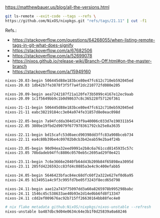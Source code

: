 



https://matthewbauer.us/blog/all-the-versions.html


```bash
git ls-remote --exit-code --tags --refs \
https://github.com/NixOS/nixpkgs.git "refs/tags/21.11" | cut -f1
```
Refs.:
- https://stackoverflow.com/questions/64268055/when-listing-remote-tags-in-git-what-does-signify
- https://stackoverflow.com/a/67682506
- https://stackoverflow.com/a/52699078
- https://nixos.github.io/release-wiki/Branch-Off.html#on-the-master-branch
- https://stackoverflow.com/a/15949160





```bash
nixos-20.03-begin 506445d88e183bce80e47fc612c710eb592045ed
nixos-20.03 1db42b7fe3878f3f5f7a4f2dc210772fd080e205

nixos-20.09-begin aea7242187f21a120fe73b5099c4167e12ec9aab
nixos-20.09 1c1f5649bb9c1b0d98637c8c365228f57126f361

nixos-21-11-begin 506445d88e183bce80e47fc612c710eb592045ed
nixos-21-11 eabc38219184cc3e04a974fe31857d8e0eac098d

nixos-22.05-begin 7a94fcdda304d143f9a40006c033d7e190311b54
nixos-22.05 380be19fbd2d9079f677978361792cb25e8a3635

nixos-22.11-begin bd15cafc53d0aecd90398dd3ffc83a908bceb734
nixos-22.11 ea4c80b39be4c09702b0cb3b42eab59e2ba4f24b

nixos-23.05-begin 90d94ea32eed9991e2b8c6a761ccd8145935c57c
nixos-23.05 70bdadeb94ffc8806c0570eb5c2695ad29f0e421

nixos-23.11-begin 7c6e3666e2040fb64d43b209b84f65898ea3095d
nixos-23.11 205fd4226592cc83fd4c0885a3e4c9c400efabb5

nixos-24.05-begin 5646423bfac84ec68dfc60f2a322e627ef0d6a95
nixos-24.05 b134951a4c9f3c995fd7be05f3243f8ecd65d798

nixos-24.11-begin aae12a743f75097dd3a60a8265978b995298babc
nixos-24.11 1546c45c538633ae40b93e2d14e0bb6fd8f13347
nixos-24.11 cdd2ef009676ac92b715ff26630164bb88fec4e0

# nix flake metadata github:NixOS/nixpkgs/nixos-unstable --refresh
nixos-unstable ba487dbc9d04e0634c64e3b1f0d25839a0a68246
```
